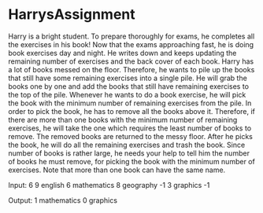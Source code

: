 # HarrysAssignment

Harry is a bright student. To prepare thoroughly for exams, he completes
all the exercises in his book! Now that the exams approaching fast, he is doing
book exercises day and night. He writes down and keeps updating the
remaining number of exercises and the back cover of each book. Harry has a lot
of books messed on the floor. Therefore, he wants to pile up the books that still
have some remaining exercises into a single pile. He will grab the books one by
one and add the books that still have remaining exercises to the top of the pile.
Whenever he wants to do a book exercise, he will pick the book with the
minimum number of remaining exercises from the pile. In order to pick the
book, he has to remove all the books above it. Therefore, if there are more than
one books with the minimum number of remaining exercises, he will take the
one which requires the least number of books to remove. The removed books
are returned to the messy floor. After he picks the book, he will do all the
remaining exercises and trash the book. Since number of books is rather large,
he needs your help to tell him the number of books he must remove, for picking
the book with the minimum number of exercises. Note that more than one book
can have the same name.

Input:
6
9 english
6 mathematics
8 geography
-1
3 graphics
-1

Output:
1 mathematics
0 graphics
